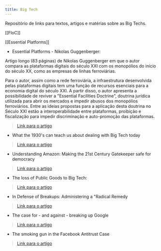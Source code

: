 ```yaml
--- 
title: Big Tech
---
```


Repositório de links para textos, artigos e matérias sobre as Big Techs.

[[FloC]]

[[Essential Platforms]]

- Essential Platforms - Nikolas Guggenberger:

Artigo longo (83 páginas) de Nikolas Guggenberger em que o autor compara as plataformas digitais do século XXI com os monopólios do início do século XX, como as empresas de linhas ferroviárias. 

Para o autor, assim como a rede ferroviária, a infraestrutura desenvolvida pelas plataformas digitais tem uma função de recursos esenciais para a economia digital do século XXI. 
A partir disso, o autor apresenta a possibilidade de reviver a "Essential Facilities Doctrine", doutrina jurídica utilizada para abrir os mercados e impedir abusos dos monopólios ferroviários. Entre as ideias propostas para a aplicação desta doutrina no Século XXI estão a interoperabilidade entre plataformas, proibição e fiscalização para impedir discriminação e auto-promoção das plataformas. 

> <a href="https://papers.ssrn.com/sol3/papers.cfm?abstract_id=3703361">Link para o artigo</a>


- What the 1930's can teach us about dealing with Big Tech today
> <a href="https://www.technologyreview.com/2020/06/17/1003316/what-the-1930s-can-teach-us-about-dealing-with-big-tech-today/">Link para o artigo</a>


- Understanding Amazon: Making the 21st Century Gatekeeper safe for democracy
> <a href="https://www.economicliberties.us/our-work/understanding-amazon-making-the-21st-century-gatekeeper-safe-for-democracy/#">Link para o artigo</a>


- The loss of Public Goods to Big Tech:
> <a href="https://www.noemamag.com/the-loss-of-public-goods-to-big-tech/">Link para o artigo</a>


- In Defense of Breakups: Administering a "Radical Remedy
> <a href="https://www.cornelllawreview.org/2020/11/10/in-defense-of-breakups-administering-a-radical-remedy/">Link para o artigo</a>


- The case for - and against - breaking up Google
> <a href="https://www.vox.com/recode/22360547/google-antitrust-regulation-land-of-the-giants-empire-david-cicilline-larry-page-sergey-brin">Link para o artigo</a>


- The smoking gun in the Facebook Antitrust Case
> <a href="https://www.wired.com/story/facebook-ftc-antitrust-case-smoking-gun/">Link para o artigo</a>
